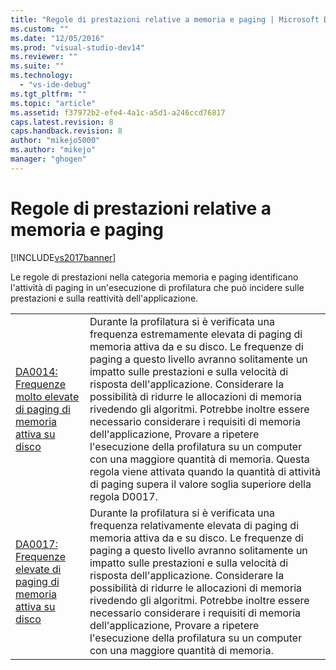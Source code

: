 ```yaml
---
title: "Regole di prestazioni relative a memoria e paging | Microsoft Docs"
ms.custom: ""
ms.date: "12/05/2016"
ms.prod: "visual-studio-dev14"
ms.reviewer: ""
ms.suite: ""
ms.technology: 
  - "vs-ide-debug"
ms.tgt_pltfrm: ""
ms.topic: "article"
ms.assetid: f37972b2-efe4-4a1c-a5d1-a246ccd76817
caps.latest.revision: 8
caps.handback.revision: 8
author: "mikejo5000"
ms.author: "mikejo"
manager: "ghogen"
---
```

# Regole di prestazioni relative a memoria e paging
[!INCLUDE[vs2017banner](../code-quality/includes/vs2017banner.md)]

Le regole di prestazioni nella categoria memoria e paging identificano l'attività di paging in un'esecuzione di profilatura che può incidere sulle prestazioni e sulla reattività dell'applicazione.  
  
|||  
|-|-|  
|[DA0014: Frequenze molto elevate di paging di memoria attiva su disco](../profiling/da0014-extremely-high-rates-of-paging-active-memory-to-disk.md)|Durante la profilatura si è verificata una frequenza estremamente elevata di paging di memoria attiva da e su disco.  Le frequenze di paging a questo livello avranno solitamente un impatto sulle prestazioni e sulla velocità di risposta dell'applicazione.  Considerare la possibilità di ridurre le allocazioni di memoria rivedendo gli algoritmi.  Potrebbe inoltre essere necessario considerare i requisiti di memoria dell'applicazione,  Provare a ripetere l'esecuzione della profilatura su un computer con una maggiore quantità di memoria.  Questa regola viene attivata quando la quantità di attività di paging supera il valore soglia superiore della regola D0017.|  
|[DA0017: Frequenze elevate di paging di memoria attiva su disco](../profiling/da0017-high-rates-of-paging-active-memory-to-disk.md)|Durante la profilatura si è verificata una frequenza relativamente elevata di paging di memoria attiva da e su disco.  Le frequenze di paging a questo livello avranno solitamente un impatto sulle prestazioni e sulla velocità di risposta dell'applicazione.  Considerare la possibilità di ridurre le allocazioni di memoria rivedendo gli algoritmi.  Potrebbe inoltre essere necessario considerare i requisiti di memoria dell'applicazione,  Provare a ripetere l'esecuzione della profilatura su un computer con una maggiore quantità di memoria.|